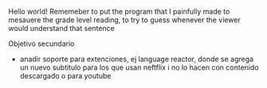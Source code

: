 Hello world!
Rememeber to put the program that I painfully made to mesauere the grade level reading, to try to guess whenever the viewer would understand that sentence


Objetivo secundario
* anadir soporte para extenciones, ej language reactor, donde se agrega un nuevo subtitulo para los que usan neftflix i no lo hacen con contenido descargado o para youtube